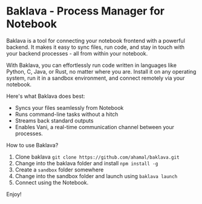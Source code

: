 # Baklava - Process Manager for Notebook

Baklava is a tool for connecting your notebook frontend with a powerful backend. It makes it easy to sync files, run code, and stay in touch with your backend processes - all from within your notebook.

With Baklava, you can effortlessly run code written in languages like Python, C, Java, or Rust, no matter where you are. Install it on any operating system, run it in a sandbox environment, and connect remotely via your notebook.

Here's what Baklava does best:

- Syncs your files seamlessly from Notebook
- Runs command-line tasks without a hitch
- Streams back standard outputs
- Enables Vani, a real-time communication channel between your processes.


How to use Baklava?

1. Clone baklava `git clone https://github.com/ahamal/baklava.git`
2. Change into the baklava folder and install `npm install -g`
3. Create a `sandbox` folder somewhere
4. Change into the sandbox folder and launch using `baklava launch`
5. Connect using the Notebook.

Enjoy!
